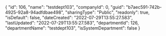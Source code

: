 {
  "id": 106,
  "name": "testdept103",
  "companyId": 0,
  "guid": "b7aec591-742b-4925-92a8-94adfdbae498",
  "sharingType": "Public",
  "readonly": true,
  "isDefault": false,
  "dateCreated": "2022-07-29T13:55:27.583",
  "lastUpdated": "2022-07-29T13:55:27.583",
  "departmentId": 126,
  "departmentName": "testdept103",
  "isSystemDepartment": false
}